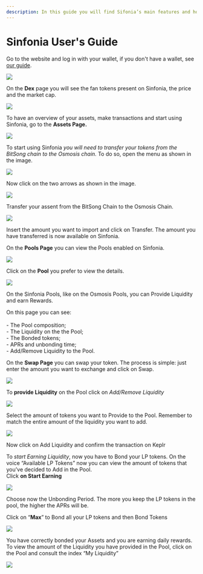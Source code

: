 ```yaml
---
description: In this guide you will find Sifonia’s main features and how to use them.
---
```


# Sinfonia User's Guide



Go to the website and log in with your wallet, if you don't have a wallet, see [our guide](how-to-create-a-bitsong-wallet.md).

![](https://lh5.googleusercontent.com/nnT5p3HHWQeAvEGAnWA3U20fANmSfIExLt9JzYb06C8-41aSYTync0kvpBhSnCpvGgpXhi\_KXQuZj3eyzf6YHJH2Up4ymg0772-JRr5XHu6M9REupycxb6M2NFevvo5Kqn1-FHQ5)

On the **Dex** page you will see the fan tokens present on Sinfonia, the price and the market cap.

![](https://lh6.googleusercontent.com/RnXyA0FlacXPN4ih4SGVXkdPbR-B1ibXGC0mB\_cs0a1Eg9xhjxkyblIhNVXErJjIeppa25qKTIJTSNxz9-E\_zLv8xmJRLH972KPgUF8EKwyTeYGDfh3geCwMf7zz-8TW05saq13p)

To have an overview of your assets, make transactions and start using Sinfonia, go to the **Assets Page.**

![](https://lh3.googleusercontent.com/vm2xqNqZTjiAlFk0AbTo\_oo0Dd045amEGkxlhsTId4DSkAOCGJZzo08TmqfhAN8b80fyWqX7i20IYzVFLCtjkhm8dF2Zxx9p66xC5kGVctar8TCqyCaeUDTrRXDhour\_U46oxYDr)

To start using Sinfonia _you will need to transfer your tokens from the BitSong chain to the Osmosis chain._ To do so, open the menu as shown in the image.

![](https://lh4.googleusercontent.com/U7I-yUXnkqtLZQRngCLPhFVPqQAO9WVgFqcr6ncbw3V7w7bRytHgy3Cm\_ozVOd5fK86CKSyuZYsjBVbb7oqqZc3Wpy-v0R7teq5cjzHPfUwHeqZy41wDY7T0DqhM1CQxVfc9hV9z)

Now click on the two arrows as shown in the image.

![](https://lh5.googleusercontent.com/oajA2nSbGnRdTgMxrbv2hCt4C3bcTByYvPJa-7TYUGH4J-Qq2fBLr0U1TUO0Q914hTRGO6HMJDspRYieiBwFAE5cm-Mte0r\_CavsTeb48LwJQVTrlNWDc0Eg8mYbSXlwco4zraDI)

Transfer your assent from the BitSong Chain to the Osmosis Chain.

![](https://lh3.googleusercontent.com/iuXnGd629xlN8gHbYDEAyM36rUaN3s1MIf2JTUvHQ9U0LrzKvHWIV6jwbByfNV3TZRMGOiUhFrVWuNTrHB0VcPzfOHGByiiGZwL1mQJqrf60f-GSkbqzXoInD5F7w1vTnPD4ah8R)

Insert the amount you want to import and click on Transfer. The amount you have transferred is now available on Sinfonia.

On the **Pools Page** you can view the Pools enabled on Sinfonia.

![](https://lh5.googleusercontent.com/l9HFysrrpQ8s4MNzwn9Oz4AMrq5mneNne7aP5578nXNLYAzzSLrpz725028Fz7cugWLp-PvqmMKfesjSzVp3xreemmeivwvS7yXxCs2yqXuXghbFtzkrjP\_1hiISgt236ckRPAw4)

Click on the **Pool** you prefer to view the details.

![](https://lh3.googleusercontent.com/UYxir6c5iz\_MyersbtnCAu4SrQ5v9lwN4Oj7NDJ4oiEixXmTy6hc7Ni1YULMAH1Er3htneEWWTDB7YtXJQjua2\_VLiNstu0xwQgh3ZnFXwRZfVGFopAQFMDvWQMRxmjFy76XBNWZ)

On the Sinfonia Pools, like on the Osmosis Pools, you can Provide Liquidity and earn Rewards.

On this page you can see:\
\
\- The Pool composition; \
\- The Liquidity on the the Pool; \
\- The Bonded tokens; \
\- APRs and unbonding time; \
\- Add/Remove Liquidity to the Pool.



On the **Swap Page** you can swap your token. The process is simple: just enter the amount you want to exchange and click on Swap.

![](https://lh3.googleusercontent.com/xWyPTdDE0Dm0zHylt\_aeYIbef86cyBOhBneKczjPSVJMzDDW-qFDZvN6cFf7q2FOCuYHBR\_w46Z5Y1qXUb98uNxEAarhNxoyHtwsdAsHDicW0eqX21YDoWCZq0GV4qhpXr7TPh7c)

To **provide Liquidity** on the Pool click on _Add/Remove Liquidity_

![](https://lh3.googleusercontent.com/4OHFuj8mHfZgoVOpMB1XT-qhQWa4zMInfbeIIgETEyji7cX\_domczW9Lm5pD-PoJuxGpsl9gg068VGGoCm\_TieWJC7Bf66nYB-UiOYbzX35cpAyAR9ZubzseGtacbObGS0VUd49a)

Select the amount of tokens you want to Provide to the Pool. Remember to match the entire amount of the liquidity you want to add.

![](https://lh4.googleusercontent.com/MAlBNSqsmonLwRnEU5q5cvDSEmU45EU17yUaQ2FpoGwRj3PYrixe5sC7oZJNMRb5Gu5MMBqoUxz-80CPd5Xs7lvgA3o7WWoSB7rFc7rwNlGqtizJXUP6PUZzeV-NrUkRtornHHtw)

Now click on Add Liquidity and confirm the transaction on Keplr

To _start Earning Liquidity_, now you have to Bond your LP tokens. On the voice “Available LP Tokens” now you can view the amount of tokens that you’ve decided to Add in the Pool.\
Click **on Start Earning**

![](https://lh4.googleusercontent.com/dfoJH\_suvon0kj0n8FHV58kqYCD0AM-BbC4m2ci2kwGxmUS6vkhyRzxZ4jYCFOj\_RTLcdvQWJsJ5uuuGm36BWja-vh6dpZp9uGeS7pedb7zNL6OBkc5F2ITxiJeIFkgKREmq7ynI)

Choose now the Unbonding Period. The more you keep the LP tokens in the pool, the higher the APRs will be.

Click on “**Max**” to Bond all your LP tokens and then Bond Tokens

![](https://lh4.googleusercontent.com/hju0g9AFtWrhFn\_XjKURacYCk7ry0Qv0d3XdE9mIwXwhrKL9ROW\_pPFLADg8FYBdNmnxclFdq93MWNXbXfyx3McFOj7JjadoNnc8puW6kJVcd6i2AoXp9h13ViMI3sSrAztyck0Z)

You have correctly bonded your Assets and you are earning daily rewards. To view the amount of the Liquidity you have provided in the Pool, click on the Pool and consult the index “My Liquidity”

![](https://lh3.googleusercontent.com/jjQIercQ4N\_Y-CdZjZLVgo2qLH3HNw4qoKmQ5pXc11lq7S3JmDmoy9V1irI21nEv1io1D9UO4mr6wWqqQKFPvAVmCAif4ESzANWsoKUcwbvRqlmFrtfpBLyzXdxO4e16ZgOMvUvU)
